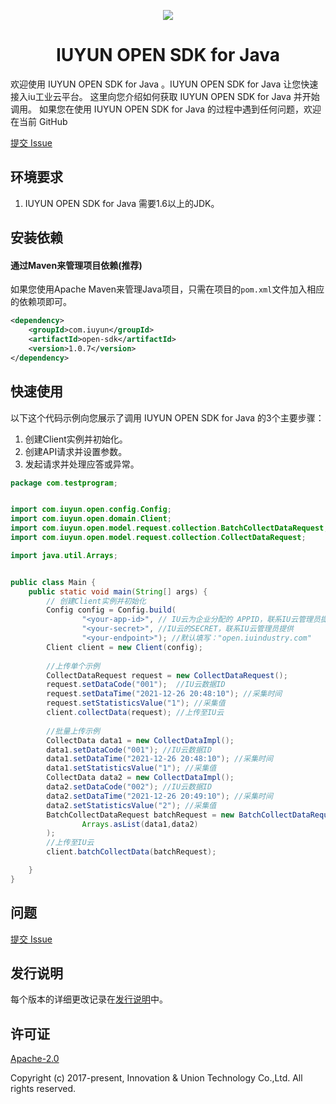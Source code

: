 <p align="center">
<a href=" https://www.iuyun.com"><img src="https://static-a1b2.iuyun.com/icons/0518a62.png"></a>
</p>

<h1 align="center">IUYUN OPEN SDK for Java</h1>
欢迎使用 IUYUN OPEN SDK for Java 。IUYUN OPEN SDK for Java 让您快速接入iu工业云平台。
这里向您介绍如何获取 IUYUN OPEN SDK for Java 并开始调用。
如果您在使用 IUYUN OPEN SDK for Java 的过程中遇到任何问题，欢迎在当前 GitHub

[提交 Issue](https://github.com/iuindustry/iuyun-open-sdk/issues/new) 

## 环境要求
1. IUYUN OPEN SDK for Java 需要1.6以上的JDK。

## 安装依赖
#### 通过Maven来管理项目依赖(推荐)
如果您使用Apache Maven来管理Java项目，只需在项目的`pom.xml`文件加入相应的依赖项即可。
```xml
<dependency>
    <groupId>com.iuyun</groupId>
    <artifactId>open-sdk</artifactId>
    <version>1.0.7</version>
</dependency>
```

## 快速使用

以下这个代码示例向您展示了调用 IUYUN OPEN SDK for Java 的3个主要步骤：
1. 创建Client实例并初始化。
2. 创建API请求并设置参数。
3. 发起请求并处理应答或异常。

```java
package com.testprogram;


import com.iuyun.open.config.Config;
import com.iuyun.open.domain.Client;
import com.iuyun.open.model.request.collection.BatchCollectDataRequest;
import com.iuyun.open.model.request.collection.CollectDataRequest;

import java.util.Arrays;


public class Main {
    public static void main(String[] args) {
        // 创建Client实例并初始化
        Config config = Config.build(
                "<your-app-id>", // IU云为企业分配的 APPID，联系IU云管理员提供 
                "<your-secret>", //IU云的SECRET，联系IU云管理员提供
                "<your-endpoint>"); //默认填写："open.iuindustry.com"
        Client client = new Client(config);
        
        //上传单个示例
        CollectDataRequest request = new CollectDataRequest();
        request.setDataCode("001");  //IU云数据ID
        request.setDataTime("2021-12-26 20:48:10"); //采集时间
        request.setStatisticsValue("1"); //采集值
        client.collectData(request); //上传至IU云
        
        //批量上传示例
        CollectData data1 = new CollectDataImpl();
        data1.setDataCode("001"); //IU云数据ID
        data1.setDataTime("2021-12-26 20:48:10"); //采集时间
        data1.setStatisticsValue("1"); //采集值
        CollectData data2 = new CollectDataImpl();
        data2.setDataCode("002"); //IU云数据ID
        data2.setDataTime("2021-12-26 20:49:10"); //采集时间
        data2.setStatisticsValue("2"); //采集值
        BatchCollectDataRequest batchRequest = new BatchCollectDataRequest(
                Arrays.asList(data1,data2)
        );
        //上传至IU云
        client.batchCollectData(batchRequest);

    }
}
```

## 问题
[提交 Issue](https://github.com/iuindustry/iuyun-open-sdk/issues/new) 

## 发行说明
每个版本的详细更改记录在[发行说明](./ChangeLog.txt)中。

## 许可证
[Apache-2.0](http://www.apache.org/licenses/LICENSE-2.0)

Copyright (c) 2017-present, Innovation & Union Technology Co.,Ltd. All rights reserved.
